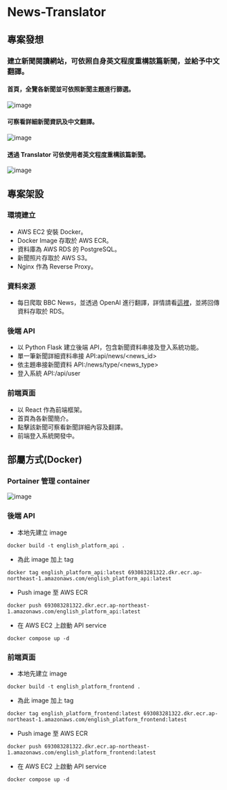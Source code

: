 # News-Translator

## 專案發想

### 建立新聞閱讀網站，可依照自身英文程度重構該篇新聞，並給予中文翻譯。

#### 首頁，全覽各新聞並可依照新聞主題進行篩選。

![image](../News-Translator/images/homepage.png)

#### 可察看詳細新聞資訊及中文翻譯。

![image](../News-Translator/images/news.png)

#### 透過 Translator 可依使用者英文程度重構該篇新聞。

![image](../News-Translator/images/translator.png)

## 專案架設

### 環境建立

- AWS EC2 安裝 Docker。
- Docker Image 存取於 AWS ECR。
- 資料庫為 AWS RDS 的 PostgreSQL。
- 新聞照片存取於 AWS S3。
- Nginx 作為 Reverse Proxy。

### 資料來源

- 每日爬取 BBC News，並透過 OpenAI 進行翻譯，詳情請看[這裡](https://github.com/Ben950128/ChatGPT-Translate-BBC-News.git)，並將回傳資料存取於 RDS。

### 後端 API

- 以 Python Flask 建立後端 API，包含新聞資料串接及登入系統功能。
- 單一筆新聞詳細資料串接 API:api/news/<news_id>
- 依主題串接新聞資料 API:/news/type/<news_type>
- 登入系統 API:/api/user

### 前端頁面

- 以 React 作為前端框架。
- 首頁為各新聞簡介。
- 點擊該新聞可察看新聞詳細內容及翻譯。
- 前端登入系統開發中。

## 部屬方式(Docker)

### Portainer 管理 container

![image](https://github.com/Ben950128/News-Translator/tree/main/images/portainer.png)

### 後端 API

- 本地先建立 image

```console
docker build -t english_platform_api .
```

- 為此 image 加上 tag

```console
docker tag english_platform_api:latest 693083281322.dkr.ecr.ap-northeast-1.amazonaws.com/english_platform_api:latest
```

- Push image 至 AWS ECR

```console
docker push 693083281322.dkr.ecr.ap-northeast-1.amazonaws.com/english_platform_api:latest
```

- 在 AWS EC2 上啟動 API service

```console
docker compose up -d
```

### 前端頁面

- 本地先建立 image

```console
docker build -t english_platform_frontend .
```

- 為此 image 加上 tag

```console
docker tag english_platform_frontend:latest 693083281322.dkr.ecr.ap-northeast-1.amazonaws.com/english_platform_frontend:latest
```

- Push image 至 AWS ECR

```console
docker push 693083281322.dkr.ecr.ap-northeast-1.amazonaws.com/english_platform_frontend:latest
```

- 在 AWS EC2 上啟動 API service

```console
docker compose up -d
```
